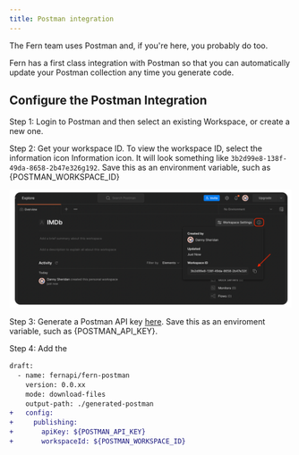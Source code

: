 ```yaml
---
title: Postman integration
---
```


The Fern team uses Postman and, if you're here, you probably do too.

Fern has a first class integration with Postman so that you can automatically update your Postman collection any time you generate code.

## Configure the Postman Integration

Step 1: Login to Postman and then select an existing Workspace, or create a new one.

Step 2: Get your workspace ID. To view the workspace ID, select the information icon Information icon. It will look something like `3b2d99e8-138f-49da-8658-2b47e326g192`. Save this as an environment variable, such as {POSTMAN_WORKSPACE_ID}

![Copy your workspace ID.](../../static/img/workspace_id.png)

Step 3: Generate a Postman API key [here](https://go.postman.co/settings/me/api-keys). Save this as an enviroment variable, such as {POSTMAN_API_KEY}.

Step 4: Add the

```diff title="/fern/api/generators.yml"
draft:
  - name: fernapi/fern-postman
    version: 0.0.xx
    mode: download-files
    output-path: ./generated-postman
+   config:
+     publishing:
+       apiKey: ${POSTMAN_API_KEY}
+       workspaceId: ${POSTMAN_WORKSPACE_ID}
```
